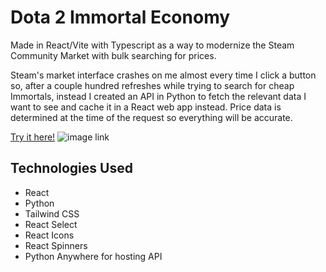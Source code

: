 # Dota 2 Immortal Economy

Made in React/Vite with Typescript as a way to modernize the Steam Community Market with bulk searching for prices. 

Steam's market interface crashes on me almost every time I click a button so, after a couple hundred refreshes while trying to search for cheap Immortals, instead I created an API in Python to fetch the relevant data I want to see and cache it in a React web app instead. Price data is determined at the time of the request so everything will be accurate. 

[Try it here!](https://immortal-economy.vercel.app/)
![image link](https://i.imgur.com/qsfuzq6.png)

## Technologies Used

- React
- Python
- Tailwind CSS
- React Select
- React Icons
- React Spinners
- Python Anywhere for hosting API
